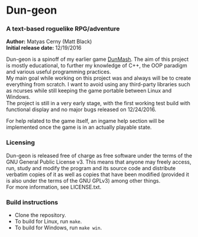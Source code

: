 # Dun-geon  
### A text-based roguelike RPG/adventure

**Author:** Matyas Cerny (Matt Black)  
**Initial release date:** 12/19/2016

Dun-geon is a spinoff of my earlier game [DunMash](https://bitbucket.org/torchie8/dunmash). The aim of this project is mostly educational, to further my knowledge of C++, the OOP paradigm and various useful programming practices.  
My main goal while working on this project was and always will be to create everything from scratch. I want to avoid using any third-party libraries such as ncurses while still keeping the game portable between Linux and Windows.  
The project is still in a very early stage, with the first working test build with functional display and no major bugs released on 12/24/2016.

For help related to the game itself, an ingame help section will be implemented once the game is in an actually playable state.

### Licensing

Dun-geon is released free of charge as free software under the terms of the GNU General Public License v3. This means that anyone may freely access, run, study and modify the program and its source code and distribute verbatim copies of it as well as copies that have been modified (provided it is also under the terms of the GNU GPLv3) among other things.  
For more information, see LICENSE.txt.

### Build instructions

- Clone the repository.
- To build for Linux, run `make`.
- To build for Windows, run `make win`.
